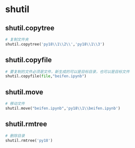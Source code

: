 # shutil

## shutil.copytree

```python
# 复制文件夹
shutil.copytree('py18\\1\\2\\','py18\\1\\3')
```

## shutil.copyfile

```python
# 要复制的文件必须是文件，新生成的可以是目标目录，也可以是目标文件
shutil.copyfile(file,"beifen.ipynb")
```

## shutil.move

```python
# 移动文件
shutil.move("beifen.ipynb",'py18\\1\\beifen.ipynb')
```

## shutil.rmtree

```python
# 删除目录
shutil.rmtree('py18') 
```

